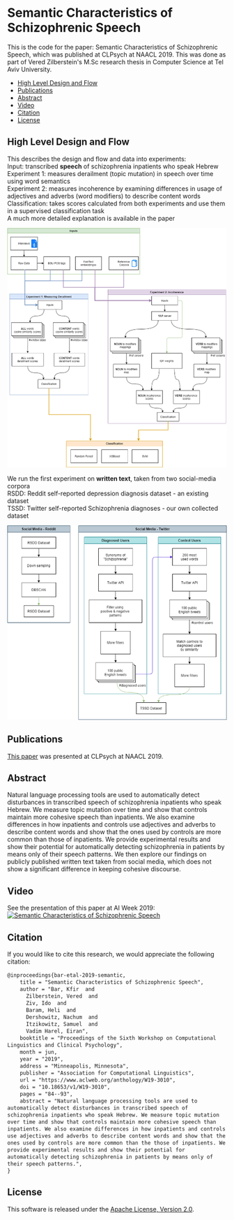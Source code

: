 # Semantic Characteristics of Schizophrenic Speech
This is the code for the paper: Semantic Characteristics of Schizophrenic Speech, which was published at CLPsych at NAACL 2019.
This was done as part of Vered Zilberstein's M.Sc research thesis in Computer Science at Tel Aviv University.


  * [High Level Design and Flow](#high-level-design-and-flow)
  * [Publications](#publications)
  * [Abstract](#Abstract)
  * [Video](#Video)
  * [Citation](#citation)
  * [License](#license)


## High Level Design and Flow

This describes the design and flow and data into experiments:  
Input: transcribed **speech** of schizophrenia inpatients who speak Hebrew  
Experiment 1: measures derailment (topic mutation) in speech over time using word semantics  
Experiment 2: measures incoherence by examining differences in usage of adjectives and adverbs (word modifiers) to describe content words  
Classification: takes scores calculated from both experiments and use them in a supervised classification task  
A much more detailed explanation is available in the paper  

![Semantic Characteristics of Schizophrenic Speech Design](./Semantic%20Characteristics%20of%20Schizophrenic%20Speech%20Design.png)

  
We run the first experiment on **written text**, taken from two social-media corpora  
RSDD: Reddit self-reported depression diagnosis dataset - an existing dataset  
TSSD: Twitter self-reported Schizophrenia diagnoses - our own collected dataset  

![Speech Social Media Design](./Social%20Media%20Experiments.png)



## Publications

[This paper](https://www.aclweb.org/anthology/W19-3010.pdf) was presented at CLPsych at NAACL 2019.

## Abstract

Natural language processing tools are used to automatically detect disturbances in transcribed speech of
schizophrenia inpatients who speak Hebrew. We measure topic mutation over time and show that controls
maintain more cohesive speech than inpatients. We also examine differences in how inpatients and controls
use adjectives and adverbs to describe content words and show that the ones used by controls are more
common than those of inpatients. We provide experimental results and show their potential for automatically
detecting schizophrenia in patients by means only of their speech patterns. We then explore our findings
on publicly published written text taken from social media, which does not show a significant difference in
keeping cohesive discourse.

## Video

See the presentation of this paper at AI Week 2019:  
[![Semantic Characteristics of Schizophrenic Speech](https://img.youtube.com/vi/vVbP8wM1KxA/1.jpg)](https://www.youtube.com/watch?v=vVbP8wM1KxA)

## Citation

If you would like to cite this research, we would appreciate the following citation:

```console
@inproceedings{bar-etal-2019-semantic,
    title = "Semantic Characteristics of Schizophrenic Speech",
    author = "Bar, Kfir  and
      Zilberstein, Vered  and
      Ziv, Ido  and
      Baram, Heli  and
      Dershowitz, Nachum  and
      Itzikowitz, Samuel  and
      Vadim Harel, Eiran",
    booktitle = "Proceedings of the Sixth Workshop on Computational Linguistics and Clinical Psychology",
    month = jun,
    year = "2019",
    address = "Minneapolis, Minnesota",
    publisher = "Association for Computational Linguistics",
    url = "https://www.aclweb.org/anthology/W19-3010",
    doi = "10.18653/v1/W19-3010",
    pages = "84--93",
    abstract = "Natural language processing tools are used to automatically detect disturbances in transcribed speech of schizophrenia inpatients who speak Hebrew. We measure topic mutation over time and show that controls maintain more cohesive speech than inpatients. We also examine differences in how inpatients and controls use adjectives and adverbs to describe content words and show that the ones used by controls are more common than the those of inpatients. We provide experimental results and show their potential for automatically detecting schizophrenia in patients by means only of their speech patterns.",
}
```

## License

This software is released under the [Apache License, Version 2.0](https://github.com/Verose/NLP_CLPSYCH/blob/master/LICENSE).
